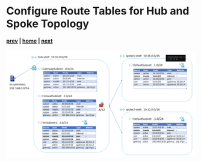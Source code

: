 # Configure Route Tables for Hub and Spoke Topology

#### [prev](./25.md) | [home](../welcome.md) | [next](./27.md)

![slide 26](../png/configure-route-tables-for-hub-and-spoke-topology/26.png)
